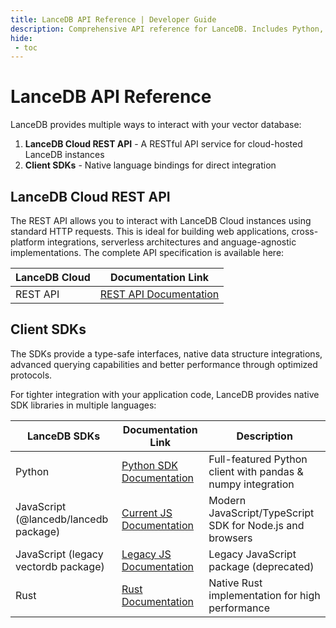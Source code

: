 ```yaml
---
title: LanceDB API Reference | Developer Guide
description: Comprehensive API reference for LanceDB. Includes Python, JavaScript, and Rust SDK documentation, with detailed examples and usage guidelines.
hide:
 - toc
---
```

# LanceDB API Reference

LanceDB provides multiple ways to interact with your vector database:

1. **LanceDB Cloud REST API** - A RESTful API service for cloud-hosted LanceDB instances
2. **Client SDKs** - Native language bindings for direct integration

## LanceDB Cloud REST API

The REST API allows you to interact with LanceDB Cloud instances using standard HTTP requests. This is ideal for building web applications, cross-platform integrations, serverless architectures and anguage-agnostic implementations. The complete API specification is available here:

| LanceDB Cloud | Documentation Link |
|--------------|-------------------|
| REST API | [REST API Documentation](cloud/rest.md) |

## Client SDKs

The SDKs provide a type-safe interfaces, native data structure integrations, advanced querying capabilities and better performance through optimized protocols.

For tighter integration with your application code, LanceDB provides native SDK libraries in multiple languages:

| LanceDB SDKs | Documentation Link | Description |
|--------------|-------------------|-------------|
| Python | [Python SDK Documentation](python/python.md) | Full-featured Python client with pandas & numpy integration |
| JavaScript (@lancedb/lancedb package) | [Current JS Documentation](js/globals.md) | Modern JavaScript/TypeScript SDK for Node.js and browsers |
| JavaScript (legacy vectordb package) | [Legacy JS Documentation](javascript/modules.md) | Legacy JavaScript package (deprecated) |
| Rust | [Rust Documentation](https://docs.rs/lancedb/latest/lancedb/index.html) | Native Rust implementation for high performance |


